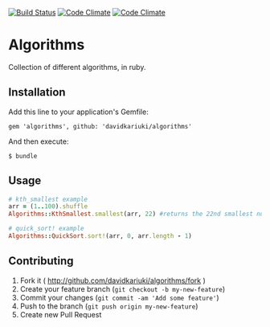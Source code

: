 [![Build Status](https://travis-ci.org/davidkariuki/algorithms.svg?branch=master)](https://travis-ci.org/davidkariuki/algorithms)
[![Code
Climate](https://codeclimate.com/github/davidkariuki/algorithms.png)](https://codeclimate.com/github/davidkariuki/algorithms)
[![Code
Climate](https://codeclimate.com/github/davidkariuki/algorithms/coverage.png)](https://codeclimate.com/github/davidkariuki/algorithms)
# Algorithms

Collection of different algorithms, in ruby.

## Installation

Add this line to your application's Gemfile:

    gem 'algorithms', github: 'davidkariuki/algorithms'

And then execute:

    $ bundle

## Usage

```ruby
# kth_smallest example
arr = (1..100).shuffle
Algorithms::KthSmallest.smallest(arr, 22) #returns the 22nd smallest number in arr

# quick_sort! example
Algorithms::QuickSort.sort!(arr, 0, arr.length - 1)
```

## Contributing

1. Fork it ( http://github.com/davidkariuki/algorithms/fork )
2. Create your feature branch (`git checkout -b my-new-feature`)
3. Commit your changes (`git commit -am 'Add some feature'`)
4. Push to the branch (`git push origin my-new-feature`)
5. Create new Pull Request
